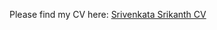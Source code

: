 Please find my CV here: [Srivenkata Srikanth CV](https://github.com/skth5199/skth5199.github.io/files/8681768/Srivenkata.Srikanth.CV._DS.docx)
